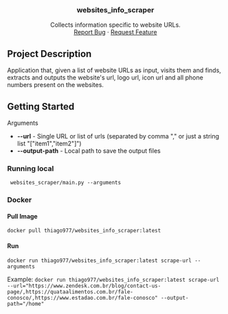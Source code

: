 <!-- PROJECT LOGO -->
<br />
<div align="center">

  <h3 align="center">websites_info_scraper</h3>

  <p align="center">
    Collects information specific to website URLs.
    <br/>
    <a href="https://github.com/thiagosilva977/webscraping-docker-template/issues">Report Bug</a>
    ·
    <a href="https://github.com/thiagosilva977/webscraping-docker-template/pulls">Request Feature</a>
  </p>
</div>


## Project Description

Application that, given a list of website URLs as input, visits them
and finds, extracts and outputs the website's url, logo url, icon url and all phone numbers present on the websites.

## Getting Started
Arguments
- **--url** - Single URL or list of urls (separated by comma "," or just a string list "["item1","item2"]")
- **--output-path** - Local path to save the output files

### Running local
``` websites_scraper/main.py --arguments``` 

### Docker
#### Pull Image
`docker pull thiago977/websites_info_scraper:latest`
#### Run
`docker run thiago977/websites_info_scraper:latest scrape-url --arguments`

Example: 
```docker run thiago977/websites_info_scraper:latest scrape-url --url="https://www.zendesk.com.br/blog/contact-us-page/,https://quataalimentos.com.br/fale-conosco/,https://www.estadao.com.br/fale-conosco" --output-path="/home"```




